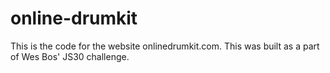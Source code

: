 # online-drumkit
This is the code for the website onlinedrumkit.com. This was built as a part of Wes Bos' JS30 challenge.
